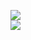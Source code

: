 [![](https://img.shields.io/badge/Made%20With-Github%20Spray-lightgrey.svg?style=for-the-badge&logo=github)](https://github.com/Annihil/github-spray#1186)  
[![](https://i.imgur.com/2DrTn0Z.gif)](https://github.com/Annihil/github-spray)